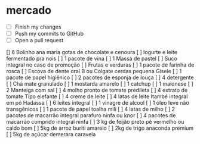 # mercado
- [ ] Finish my changes
- [ ] Push my commits to GitHub
- [ ] Open a pull request

[] 6 Bolinho ana maria gotas de chocolate e cenoura
[ ] Iogurte e leite fermentado pra nois
[ ] 1 pacote de vina
[ ] 1 Massa de pastel
[ ] Suco integral no caso de promoção
[ ] Frutas e verduras
[ ] 1 pacote de farinha de rosca
[ ] Escova de dente oral B ou Colgate cerdas pequena Gisele
[ ] 1 pacote de papel higiênico
[ ] 2 pacotes de esponja de louça
[ ] 4 detergente
[ ] Chá mate granulado
[ ] 1 mostarda amarelo
[ ] 1 catchup
[ ] 1 maionese
[ ] 2 Manteiga com sal
[ ] 4 molho pronto de tomate predileta
[ ] 4 extrato de tomate Tipo elefante
[ ] 4 creme de leite
[ ] 4 latas de leite Itambé integral em pó Hadassa
[ ] 6 leites integral
[ ] 1 vinagre de alcool
[ ] 1 óleo leve não transgênicos
[ ] 1 pacote de papel toalha mili
[ ] 4 latas de milho
[ ] 2 pacotes de macarrão integral parafuro ninfa ou knor
[ ] 4 pacotes de macarrão comprido integral ninfa
[ ] 3 kg de feijão preto pé vermelho ou caldo bom
[ ] 5kg de arroz buriti amarelo
[ ] 2kg de trigo anaconda premium
[ ] 5kg de açúcar demerara caravela
